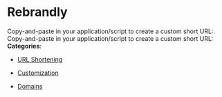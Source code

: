 # Rebrandly


Copy-and-paste in your application/script to create a custom short URL:. Copy-and-paste in your application/script to create a custom short URL:
**Categories**:

- [URL Shortening](https://github/awesome-apis/awesome-apis#url-shortening)

- [Customization](https://github/awesome-apis/awesome-apis#customization)

- [Domains](https://github/awesome-apis/awesome-apis#domains)



